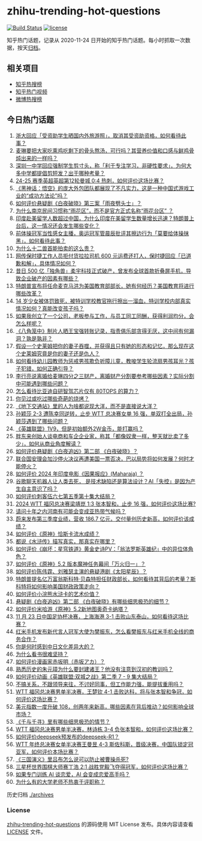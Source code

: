 # zhihu-trending-hot-questions

[![Build Status](https://github.com/justjavac/zhihu-trending-hot-questions/workflows/ci/badge.svg?branch=master)](https://github.com/justjavac/zhihu-trending-hot-questions/actions)
[![license](https://img.shields.io/github/license/justjavac/zhihu-trending-hot-questions)](https://github.com/justjavac/zhihu-trending-hot-questions/blob/master/LICENSE)

知乎热门话题，记录从 2020-11-24
日开始的知乎热门话题。每小时抓取一次数据，按天[归档](./archives)。

## 相关项目

- [知乎热搜榜](https://github.com/justjavac/zhihu-trending-top-search)
- [知乎热门视频](https://github.com/justjavac/zhihu-trending-hot-video)
- [微博热搜榜](https://github.com/justjavac/weibo-trending-hot-search)

## 今日热门话题

<!-- BEGIN -->
<!-- 最后更新时间 Sun Nov 24 2024 11:25:05 GMT+0800 (China Standard Time) -->

1. [浙大回应「受资助学生晒国内外旅游照」，取消其受资助资格，如何看待此事？](https://www.zhihu.com/question/4918993474)
1. [麦琳要把大家吃熏鸡吃剩下的骨头熬汤，可行吗？其营养价值和口感与鲜鸡骨炖出来的一样吗？](https://www.zhihu.com/question/4931263220)
1. [深圳一中学回应强制学生剪寸头，称「利于专注学习，非硬性要求」，为何大多中学都提倡剪短发？出于哪种考量？](https://www.zhihu.com/question/4939909859)
1. [24-25 赛季英超英超第12轮曼城 0:4 热刺，如何评价这场比赛？](https://www.zhihu.com/question/4959325850)
1. [《黑神话：悟空》的庞大外包团队都展现了不凡实力，这是一种中国式游戏工业的“成功方法论”吗？](https://www.zhihu.com/question/4853003094)
1. [如何评价悬疑剧《白夜破晓》第三案「雨夜劈头士」？](https://www.zhihu.com/question/4854523964)
1. [为什么南京民间习惯称“雨花区”，而不是官方正式名称“雨花台区” ？](https://www.zhihu.com/question/4849093353)
1. [印度赴美留学人数超过中国，为什么印度在美留学生数量增长迅速？特朗普上台后，这一情况还会发生哪些变化？](https://www.zhihu.com/question/4571472271)
1. [前体操冠军当性感女主播，奥运冠军管晨辰批评其擦边行为「莫要给体操抹黑」，如何看待此事？](https://www.zhihu.com/question/4871887451)
1. [为什么十二兽首能拍卖的这么贵？](https://www.zhihu.com/question/306858432)
1. [网传保时捷工作人员拒付货拉拉司机 600 元运费还打人，保时捷回应「已道歉和解」，具体情况如何？](https://www.zhihu.com/question/4879021989)
1. [昔日 500 亿「独角兽」柔宇科技正式破产，曾发布全球首款折叠屏手机，导致企业破产的因素有哪些？](https://www.zhihu.com/question/4598631472)
1. [特朗普宣布将任命麦克马洪为美国教育部部长，她有何经历？美国教育将进行哪些改革？](https://www.zhihu.com/question/4633886940)
1. [14 岁少女被体罚致死，被特训学校教官拖行擦出一溜血，特训学校内部真实情况如何？真能改变孩子吗？](https://www.zhihu.com/question/4943101217)
1. [如果我创立了一个公司，老板参与工作，与员工同工同酬，获得利润均分，会怎么样呢？](https://www.zhihu.com/question/3194918699)
1. [《八角笼中》制片人晒王宝强转账记录，指责俱乐部贪得无厌，这中间有何漏洞？孰是孰非？](https://www.zhihu.com/question/4809632412)
1. [假设一个史莱姆把你的妻子吞噬，并获得且只有她的形态和记忆，那么现在这个史莱姆究竟是你的妻子还是仇人？](https://www.zhihu.com/question/4613054247)
1. [如何看待幼儿园教师为惩戒男孩欺负听障儿童，教唆学生轮流扇男孩耳光？孩子犯错，如何正确引导？](https://www.zhihu.com/question/4642460804)
1. [李行亮说离婚给麦琳四分之三财产，离婚财产分割要参考哪些因素？实际分割中可能遇到哪些问题？](https://www.zhihu.com/question/4910909371)
1. [怎么看待比亚迪自研智驾芯片仅有 80TOPS 的算力？](https://www.zhihu.com/question/4661663030)
1. [你见过或吃过哪些奇葩的烧烤？](https://www.zhihu.com/question/29129336)
1. [《地下交通站》里的人为啥都说现大洋，而不是直接说大洋？](https://www.zhihu.com/question/404023940)
1. [孙颖莎 2-3 遭陈幸同逆转，止步 WTT 总决赛女单 16 强，单双打全出局，孙颖莎遇到了哪些问题？](https://www.zhihu.com/question/4732622344)
1. [《英雄联盟》1V9，但是初始额外2W金币，能打赢吗？](https://www.zhihu.com/question/4520963709)
1. [胖东来创始人谈电商和车企企业家，称其「都像奴隶一样，整天就比卖了多少」，如何从商业角度解读？](https://www.zhihu.com/question/4856892873)
1. [如何评价悬疑剧《白夜追凶》第二部 《白夜破晓》？](https://www.zhihu.com/question/4612080123)
1. [联合国安理会加沙停火决议再遭美国一票否决，巴以局势将如何发展？何时才能停火？](https://www.zhihu.com/question/4712362209)
1. [如何评价 2024 年印度电影《因果报应》(Maharaja) ？](https://www.zhihu.com/question/664305955)
1. [谷歌聊天机器人让人类去死， 是技术缺陷还是算法设计？AI「失控」是因为产生自主意识了吗？](https://www.zhihu.com/question/4573321746)
1. [如何评价刺客伍六七第五季第十集大结局？](https://www.zhihu.com/question/4652908783)
1. [2024 WTT 福冈总决赛梁靖崑 1:3 张本智和，止步 16 强，如何评价这场比赛?](https://www.zhihu.com/question/4680478553)
1. [请问十年之内河南有可能会变成亚热带气候吗？](https://www.zhihu.com/question/664683973)
1. [蔚来发布第三季度业绩，营收 186.7 亿元，交付量创历史新高，如何评价该成绩？](https://www.zhihu.com/question/4681677169)
1. [如何评价《原神》恰斯卡流水成绩？](https://www.zhihu.com/question/4667049292)
1. [都说《水浒传》描写真实，那真实在哪里？](https://www.zhihu.com/question/4663498394)
1. [如何评价《崩坏：星穹铁道》黄金史诗PV：「翁法罗斯英雄纪」中的异位体角色？](https://www.zhihu.com/question/4857976326)
1. [如何评价《原神》5.2 版本魔神任务幕间「万火归一」？](https://www.zhihu.com/question/4651761264)
1. [如何评价陈伟霆、刘雅瑟主演的悬疑港剧《太阳星辰》？](https://www.zhihu.com/question/3941037421)
1. [特朗普提名亿万富翁斯科特·贝森特担任财政部长，如何看待其背后的考量？斯科特将如何影响美国财政政策走向？](https://www.zhihu.com/question/4900324175)
1. [如何评价小浣熊水浒卡的艺术价值？](https://www.zhihu.com/question/273445842)
1. [悬疑剧《白夜追凶》第二部 《白夜破晓》有哪些细思极恐的细节？](https://www.zhihu.com/question/4629876830)
1. [如何评价米哈游《原神》5.2新地图奥奇卡纳塔？](https://www.zhihu.com/question/4649092001)
1. [11 月 23 日中国足协杯决赛，上海海港 3-1 击败山东泰山，如何看待这场比赛？](https://www.zhihu.com/question/4912140608)
1. [红米手机发布新代言人冠军大使为樊振东，怎么看樊振东与红米手机全线的商务合作？](https://www.zhihu.com/question/4662635197)
1. [你是何时感到中日文化差异大的？](https://www.zhihu.com/question/655780194)
1. [为什么看书很难坚持？](https://www.zhihu.com/question/4816819722)
1. [如何评价漫画家赤坂明（赤坂アカ）？](https://www.zhihu.com/question/325967349)
1. [熟悉历史的朱元璋为什么要封建诸王？他没有注意到汉初的教训吗？](https://www.zhihu.com/question/350946752)
1. [如何评价动画《英雄联盟:双城之战》第二季 7 - 9 集大结局？](https://www.zhihu.com/question/4916680987)
1. [不搞关系，不跟领导来往，不讨好同事，但工作能力强，能提拔重用吗？](https://www.zhihu.com/question/4444625609)
1. [WTT 福冈总决赛男单半决赛，王楚钦 4-1 击败达科，将与张本智和争冠，如何评价这场比赛？](https://www.zhihu.com/question/4932609847)
1. [美元指数一度升破 108，创两年来新高，哪些因素在背后推动？如何影响全球市场？](https://www.zhihu.com/question/4845210462)
1. [《千与千寻》里有哪些细思极恐的情节？](https://www.zhihu.com/question/48548372)
1. [WTT 福冈总决赛男单半决赛，林诗栋 3-4 负张本智和，如何评价这场比赛？](https://www.zhihu.com/question/4911139457)
1. [如何评价deepseek预发布的deepseek-R1？](https://www.zhihu.com/question/4689435060)
1. [WTT 年终总决赛女单半决赛王曼昱 4-3 斯佐科斯，晋级决赛，中国队锁定冠亚军，如何评价本场比赛？](https://www.zhihu.com/question/4921641358)
1. [《三国演义》里吕布怎么说可以防止被曹操杀死?](https://www.zhihu.com/question/3827905562)
1. [三星杯世界围棋大师赛丁浩 2:1 战胜党毅飞夺得冠军，如何评价这场比赛？](https://www.zhihu.com/question/4842103404)
1. [如果专门训练 AI 谈恋爱，AI 会变成恋爱高手吗？](https://www.zhihu.com/question/3582337109)
1. [为什么有的大学老师不热衷于评职称？](https://www.zhihu.com/question/440699039)

<!-- END -->

历史归档 [./archives](./archives)

### License

[zhihu-trending-hot-questions](https://github.com/justjavac/zhihu-trending-hot-questions)
的源码使用 MIT License 发布。具体内容请查看 [LICENSE](./LICENSE) 文件。
